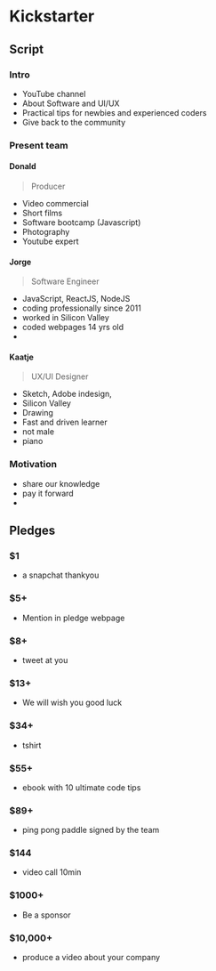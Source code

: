 # Kickstarter


## Script

### Intro

- YouTube channel
- About Software and UI/UX
- Practical tips for newbies and experienced coders
- Give back to the community

### Present team

#### Donald
> Producer

- Video commercial
- Short films
- Software bootcamp (Javascript)
- Photography
- Youtube expert

#### Jorge
> Software Engineer

- JavaScript, ReactJS, NodeJS
- coding professionally since 2011
- worked in Silicon Valley 
- coded webpages 14 yrs old
- 

#### Kaatje
> UX/UI Designer

- Sketch, Adobe indesign, 
- Silicon Valley
- Drawing
- Fast and driven learner
- not male
- piano

### Motivation

- share our knowledge
- pay it forward
- 

## Pledges
### $1
- a snapchat thankyou

### $5+
- Mention in pledge webpage

### $8+
- tweet at you

### $13+
- We will wish you good luck

### $34+
- tshirt

### $55+
- ebook with 10 ultimate code tips

### $89+
- ping pong paddle signed by the team

### $144
- video call 10min

### $1000+
- Be a sponsor

### $10,000+
- produce a video about your company


